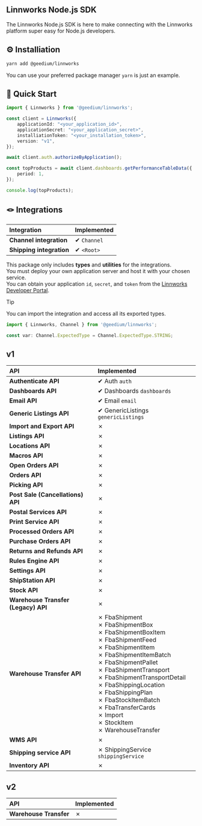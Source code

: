 Linnworks Node.js SDK
---
The Linnworks Node.js SDK is here to make connecting with the Linnworks platform super easy for Node.js developers.

⚙️ Installiation
---
```bash
yarn add @geedium/linnworks
```
You can use your preferred package manager `yarn` is just an example. 

🚀 Quick Start
---
```ts
import { Linnworks } from '@geedium/linnworks';

const client = Linnworks({
    applicationId: "<your_application_id>",
    applicationSecret: "<your_application_secret>",
    installiationToken: "<your_installation_token>",
    version: "v1",
});

await client.auth.authorizeByApplication();

const topProducts = await client.dashboards.getPerformanceTableData({
    period: 1,
});

console.log(topProducts);
```

🪢 Integrations
---

| Integration                  | Implemented |
|:-----------------------------|:------------|
| **Channel integration**      | ✔ `Channel` |
| **Shipping integration**     | ✔ `<Root>`  |

This package only includes **types** and **utilities** for the integrations.  
You must deploy your own application server and host it with your chosen service.  
You can obtain your application `id`, `secret`, and `token` from the [Linnworks Developer Portal](https://developer.linnworks.com/).

> [!Tip]
> You can import the integration and access all its exported types.
> ```ts
> import { Linnworks, Channel } from '@geedium/linnworks';
>
> const var: Channel.ExpectedType = Channel.ExpectedType.STRING;
> ```

v1
---
| API                                        | Implemented |
|:-------------------------------------------|:------------|
| **Authenticate API**                       | ✔ Auth `auth`  |
| **Dashboards API**                         | ✔ Dashboards `dashboards` |
| **Email API**                              | ✔ Email `email` |
| **Generic Listings API**                   | ✔ GenericListings `genericListings` |
| **Import and Export API**                  | ✗           |
| **Listings API**                           | ✗           |
| **Locations API**                          | ✗           |
| **Macros API**                             | ✗           |
| **Open Orders API**                        | ✗           |
| **Orders API**                             | ✗           |
| **Picking API**                            | ✗           |
| **Post Sale (Cancellations) API**          | ✗           |
| **Postal Services API**                    | ✗           |
| **Print Service API**                      | ✗           |
| **Processed Orders API**                   | ✗           |
| **Purchase Orders API**                    | ✗           |
| **Returns and Refunds API**                | ✗           |
| **Rules Engine API**                       | ✗           |
| **Settings API**                           | ✗           |
| **ShipStation API**                        | ✗           |
| **Stock API**                              | ✗           |
| **Warehouse Transfer (Legacy) API**        | ✗           |
| **Warehouse Transfer API**                 | ✗ FbaShipment<br>✗ FbaShipmentBox<br>✗ FbaShipmentBoxItem<br>✗ FbaShipmentFeed<br>✗ FbaShipmentItem<br>✗ FbaShipmentItemBatch<br>✗ FbaShipmentPallet<br>✗ FbaShipmentTransport<br>✗ FbaShipmentTransportDetail<br>✗ FbaShippingLocation<br>✗ FbaShippingPlan<br>✗ FbaStockItemBatch<br>✗ FbaTransferCards<br>✗ Import<br>✗ StockItem<br>✗ WarehouseTransfer |
| **WMS API**                                | ✗           |
| **Shipping service API**                   | ✗ ShippingService `shippingService` |
| **Inventory API**                          | ✗           |

v2
---
| API                    | Implemented |
|:-----------------------|:------------|
| **Warehouse Transfer** | ✗           |
